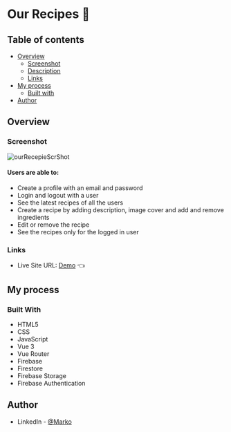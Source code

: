 # Our Recipes 🥕

## Table of contents

- [Overview](#overview)
  - [Screenshot](#screenshot)
  - [Description](#users-are-able-to)
  - [Links](#links)
- [My process](#my-process)
  - [Built with](#built-with)
- [Author](#author)

## Overview

### Screenshot

![ourRecepieScrShot](https://user-images.githubusercontent.com/35734717/169710025-71b508d0-80bb-41b7-8c6b-a785de0c4355.png)


#### Users are able to:
- Create a profile with an email and password
- Login and logout with a user
- See the latest recipes of all the users
- Create a recipe by adding description, image cover and add and remove ingredients
- Edit or remove the recipe
- See the recipes only for the logged in user


### Links

- Live Site URL: [Demo](https://music-list-2090f.web.app/) 👈

## My process

### Built With
- HTML5
- CSS
- JavaScript
- Vue 3
- Vue Router
- Firebase
- Firestore
- Firebase Storage
- Firebase Authentication
  

## Author
- LinkedIn - [@Marko](https://www.linkedin.com/in/marko-hristovski-77b9a6149/)
